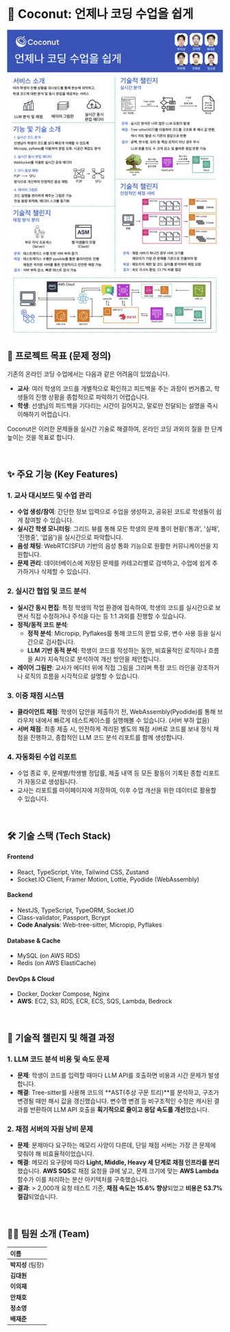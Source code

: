 # 🥥 Coconut: 언제나 코딩 수업을 쉽게

![코코넛 포스터](src/assets/coconut_poster.png)
<br/>

## 🎯 프로젝트 목표 (문제 정의)

기존의 온라인 코딩 수업에서는 다음과 같은 어려움이 있었습니다.

- **교사**: 여러 학생의 코드를 개별적으로 확인하고 피드백을 주는 과정이 번거롭고, 학생들의 진행 상황을 종합적으로 파악하기 어렵습니다.
- **학생**: 선생님의 피드백을 기다리는 시간이 길어지고, 말로만 전달되는 설명을 즉시 이해하기 어렵습니다.

Coconut은 이러한 문제들을 실시간 기술로 해결하여, 온라인 코딩 과외의 질을 한 단계 높이는 것을 목표로 합니다.

<br/>

## ✨ 주요 기능 (Key Features)

### 1. 교사 대시보드 및 수업 관리

- **수업 생성/참여**: 간단한 정보 입력으로 수업을 생성하고, 공유된 코드로 학생들이 쉽게 참여할 수 있습니다.
- **실시간 학생 모니터링**: 그리드 뷰를 통해 모든 학생의 문제 풀이 현황('통과', '실패', '진행중', '없음')을 실시간으로 파악합니다.
- **음성 채팅**: WebRTC(SFU) 기반의 음성 통화 기능으로 원활한 커뮤니케이션을 지원합니다.
- **문제 관리**: 데이터베이스에 저장된 문제를 카테고리별로 검색하고, 수업에 쉽게 추가하거나 삭제할 수 있습니다.

### 2. 실시간 협업 및 코드 분석

- **실시간 동시 편집**: 특정 학생의 작업 환경에 접속하여, 학생의 코드를 실시간으로 보면서 직접 수정하거나 주석을 다는 등 1:1 과외를 진행할 수 있습니다.
- **정적/동적 코드 분석**:
  - **정적 분석**: Micropip, Pyflakes를 통해 코드의 문법 오류, 변수 사용 등을 실시간으로 검사합니다.
  - **LLM 기반 동적 분석**: 학생이 코드를 작성하는 동안, 비효율적인 로직이나 흐름을 AI가 지속적으로 분석하여 개선 방안을 제안합니다.
- **레이어 그림판**: 교사가 에디터 위에 직접 그림을 그리며 특정 코드 라인을 강조하거나 로직의 흐름을 시각적으로 설명할 수 있습니다.

### 3. 이중 채점 시스템

- **클라이언트 채점**: 학생이 답안을 제출하기 전, WebAssembly(Pyodide)를 통해 브라우저 내에서 빠르게 테스트케이스를 실행해볼 수 있습니다. (서버 부하 없음)
- **서버 채점**: 최종 제출 시, 안전하게 격리된 별도의 채점 서버로 코드를 보내 정식 채점을 진행하고, 종합적인 LLM 코드 분석 리포트를 함께 생성합니다.

### 4. 자동화된 수업 리포트

- 수업 종료 후, 문제별/학생별 정답률, 제출 내역 등 모든 활동이 기록된 종합 리포트가 자동으로 생성됩니다.
- 교사는 리포트를 마이페이지에 저장하여, 이후 수업 개선을 위한 데이터로 활용할 수 있습니다.

<br/>

## 🛠️ 기술 스택 (Tech Stack)

#### **Frontend**

- React, TypeScript, Vite, Tailwind CSS, Zustand
- Socket.IO Client, Framer Motion, Lottie, Pyodide (WebAssembly)

#### **Backend**

- NestJS, TypeScript, TypeORM, Socket.IO
- Class-validator, Passport, Bcrypt
- **Code Analysis**: Web-tree-sitter, Micropip, Pyflakes

#### **Database & Cache**

- MySQL (on AWS RDS)
- Redis (on AWS ElastiCache)

#### **DevOps & Cloud**

- Docker, Docker Compose, Nginx
- **AWS**: EC2, S3, RDS, ECR, ECS, SQS, Lambda, Bedrock

<br/>

## 🚀 기술적 챌린지 및 해결 과정

### 1. LLM 코드 분석 비용 및 속도 문제

- **문제**: 학생이 코드를 입력할 때마다 LLM API를 호출하면 비용과 시간 문제가 발생합니다.
- **해결**: Tree-sitter를 사용해 코드의 **AST(추상 구문 트리)**를 분석하고, 구조가 변경될 때만 해시 값을 갱신했습니다. 변수명 변경 등 비구조적인 수정은 캐시된 결과를 반환하여 LLM API 호출을 **획기적으로 줄이고 응답 속도를 개선**했습니다.

### 2. 채점 서버의 자원 낭비 문제

- **문제**: 문제마다 요구하는 메모리 사양이 다른데, 단일 채점 서버는 가장 큰 문제에 맞춰야 해 비효율적이었습니다.
- **해결**: 메모리 요구량에 따라 **Light, Middle, Heavy 세 단계로 채점 인프라를 분리**했습니다. **AWS SQS**로 채점 요청을 큐에 넣고, 문제 크기에 맞는 **AWS Lambda** 함수가 이를 처리하는 분산 아키텍처를 구축했습니다.
- **결과**: > 2,000개 요청 테스트 기준, **채점 속도는 15.6% 향상**되었고 **비용은 53.7% 절감**되었습니다.

<br/>

## 🧑‍💻 팀원 소개 (Team)

| 이름              |
| :---------------- |
| **박지성** (팀장) |
| **김대원**        |
| **이의재**        |
| **안채호**        |
| **정소영**        |
| **배재준**        |
